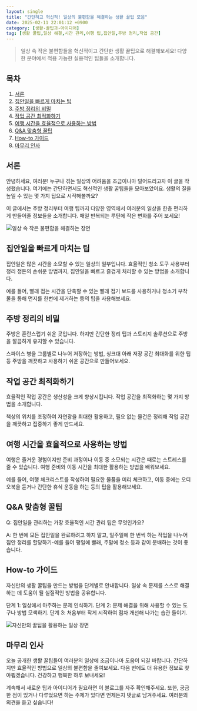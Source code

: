 ```yaml
---
layout: single
title: "간단하고 혁신적! 일상의 불편함을 해결하는 생활 꿀팁 모음"
date: 2025-02-11 22:01:12 +0900
category: [생활-꿀팁과-아이디어]
tag: [생활 꿀팁,일상 해결,시간 관리,여행 팁,집안일,주방 정리,작업 공간]
---
```

  
> 일상 속 작은 불편함들을 혁신적이고 간단한 생활 꿀팁으로 해결해보세요! 다양한 분야에서 적용 가능한 실용적인 팁들을 소개합니다.

## 목차
1. [서론](#서론)
2. [집안일을 빠르게 마치는 팁](#집안일을-빠르게-마치는-팁)
3. [주방 정리의 비밀](#주방-정리의-비밀)
4. [작업 공간 최적화하기](#작업-공간-최적화하기)
5. [여행 시간을 효율적으로 사용하는 방법](#여행-시간을-효율적으로-사용하는-방법)
6. [Q&A 맞춤형 꿀팁](#qa-맞춤형-꿀팁)
7. [How-to 가이드](#how-to-가이드)
8. [마무리 인사](#마무리-인사)

## 서론

안녕하세요, 여러분! 누구나 겪는 일상의 어려움을 조금이나마 덜어드리고자 이 글을 작성했습니다. 여기에는 간단하면서도 혁신적인 생활 꿀팁들을 모아보았어요. 생활의 질을 높일 수 있는 몇 가지 팁으로 시작해볼까요?


이 글에서는 주방 정리부터 여행 팁까지 다양한 영역에서 여러분의 일상을 한층 편리하게 만들어줄 정보들을 소개합니다. 매일 반복되는 루틴에 작은 변화를 주어 보세요!


![일상 속 작은 불편함을 해결하는 장면](undefined)



## 집안일을 빠르게 마치는 팁

집안일은 많은 시간을 소모할 수 있는 일상의 일부입니다. 효율적인 청소 도구 사용부터 정리 정돈의 손쉬운 방법까지, 집안일을 빠르고 즐겁게 처리할 수 있는 방법을 소개합니다.


예를 들어, 빨래 접는 시간을 단축할 수 있는 빨래 접기 보드를 사용하거나 청소기 부착물을 통해 먼지를 한번에 제거하는 등의 팁을 사용해보세요.



## 주방 정리의 비밀

주방은 혼란스럽기 쉬운 곳입니다. 하지만 간단한 정리 팁과 스토리지 솔루션으로 주방을 깔끔하게 유지할 수 있습니다.


스파이스 병을 그룹별로 나누어 저장하는 방법, 싱크대 아래 저장 공간 최대화를 위한 팁 등 주방을 깨끗하고 사용하기 쉬운 공간으로 만들어보세요.



## 작업 공간 최적화하기

효율적인 작업 공간은 생산성을 크게 향상시킵니다. 작업 공간을 최적화하는 몇 가지 방법을 소개합니다.


책상의 위치를 조정하여 자연광을 최대한 활용하고, 필요 없는 물건은 정리해 작업 공간을 깨끗하고 집중하기 좋게 만드세요.



## 여행 시간을 효율적으로 사용하는 방법

여행은 즐거운 경험이지만 준비 과정이나 이동 중 소모되는 시간은 때로는 스트레스를 줄 수 있습니다. 여행 준비와 이동 시간을 최대한 활용하는 방법을 배워보세요.


예를 들어, 여행 체크리스트를 작성하여 필요한 물품을 미리 체크하고, 이동 중에는 오디오북을 듣거나 간단한 휴식 운동을 하는 등의 팁을 활용해보세요.



## Q&A 맞춤형 꿀팁

Q: 집안일을 관리하는 가장 효율적인 시간 관리 팁은 무엇인가요?


A: 한 번에 모든 집안일을 완료하려고 하지 말고, 일주일에 한 번씩 하는 작업을 나누어 집안 정리를 할당하기-예를 들어 평일에 빨래, 주말에 청소 등과 같이 분배하는 것이 좋습니다.



## How-to 가이드

자신만의 생활 꿀팁을 만드는 방법을 단계별로 안내합니다. 일상 속 문제를 스스로 해결하는 데 도움이 될 실질적인 방법을 공유합니다.


단계 1: 일상에서 마주하는 문제 인식하기. 단계 2: 문제 해결을 위해 사용할 수 있는 도구나 방법 모색하기. 단계 3: 처음부터 작게 시작하여 점차 개선해 나가는 습관 들이기.


![자신만의 꿀팁을 활용하는 일상 장면](undefined)



## 마무리 인사

오늘 공개한 생활 꿀팁들이 여러분의 일상에 조금이나마 도움이 되길 바랍니다. 간단하지만 효율적인 방법으로 일상의 불편함을 줄여보세요. 다음 번에도 더 유용한 정보로 찾아뵙겠습니다. 건강하고 행복한 하루 보내세요!


계속해서 새로운 팁과 아이디어가 필요하면 이 블로그를 자주 확인해주세요. 또한, 궁금한 점이 있거나 다루었으면 하는 주제가 있다면 언제든지 댓글로 남겨주세요. 여러분의 의견을 듣고 싶습니다!

